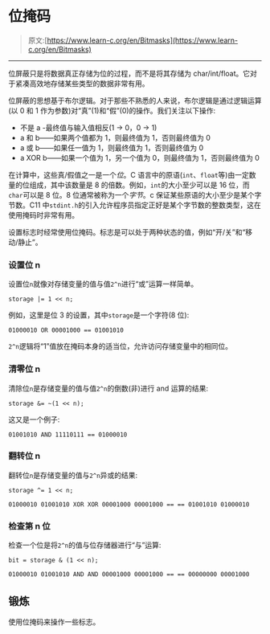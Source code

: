 # 位掩码

> 原文:[https://www.learn-c.org/en/Bitmasks](https://www.learn-c.org/en/Bitmasks)

* * *

位屏蔽只是将数据真正存储为位的过程，而不是将其存储为 char/int/float。它对于紧凑高效地存储某些类型的数据非常有用。

位屏蔽的思想基于布尔逻辑。对于那些不熟悉的人来说，布尔逻辑是通过逻辑运算(以 0 和 1 作为参数)对“真”(1)和“假”(0)的操作。我们关注以下操作:

*   不是 a -最终值与输入值相反(1 -> 0，0 -> 1)
*   a 和 b——如果两个值都为 1，则最终值为 1，否则最终值为 0
*   a 或 b——如果任一值为 1，则最终值为 1，否则最终值为 0
*   a XOR b——如果一个值为 1，另一个值为 0，则最终值为 1，否则最终值为 0

在计算中，这些真/假值之一是一个*位*。C 语言中的原语(`int`、`float`等)由一定数量的位组成，其中该数量是 8 的倍数。例如，`int`的大小至少可以是 16 位，而`char`可以是 8 位。8 位通常被称为一个*字节*。c 保证某些原语的大小至少是某个字节数。C11 中`stdint.h`的引入允许程序员指定正好是某个字节数的整数类型，这在使用掩码时非常有用。

设置标志时经常使用位掩码。标志是可以处于两种状态的值，例如“开/关”和“移动/静止”。

### 设置位 n

设置位`n`就像对存储变量的值与值`2^n`进行“或”运算一样简单。

`storage |= 1 << n;`

例如，这里是位 3 的设置，其中`storage`是一个字符(8 位):

`01000010 OR 00001000 == 01001010`

`2^n`逻辑将“1”值放在掩码本身的适当位，允许访问存储变量中的相同位。

### 清零位 n

清除位`n`是存储变量的值与值`2^n`的倒数(非)进行 and 运算的结果:

`storage &= ~(1 << n);`

这又是一个例子:

`01001010 AND 11110111 == 01000010`

### 翻转位 n

翻转位`n`是存储变量的值与`2^n`异或的结果:

`storage ^= 1 << n;`

`01000010 01001010 XOR XOR 00001000 00001000 == == 01001010 01000010`

### 检查第 n 位

检查一个位是将`2^n`的值与位存储器进行“与”运算:

`bit = storage & (1 << n);`

`01000010 01001010 AND AND 00001000 00001000 == == 00000000 00001000`

## 锻炼

使用位掩码来操作一些标志。
